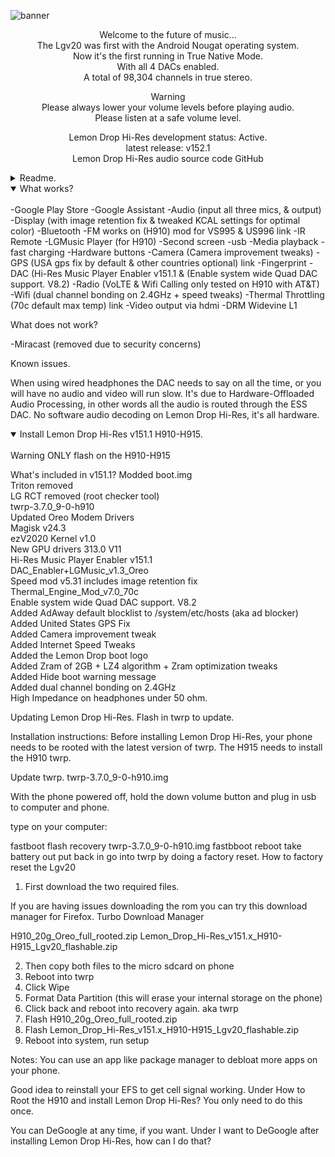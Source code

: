 ![banner](https://github.com/darnrain/Lemon_Drop_Hi-Res/assets/60840489/84991fb0-06d5-4424-ba9d-06e3031abc99)
<p align="center">
Welcome to the future of music...<br>
The Lgv20 was first with the Android Nougat operating system.<br>
Now it's the first running in True Native Mode.<br>
With all 4 DACs enabled.<br>
A total of 98,304 channels in true stereo.<br>
</p>
<p align="center">
Warning<br>
Please always lower your volume levels before playing audio.<br>
Please listen at a safe volume level.<br>
</p>
<p align="center">
Lemon Drop Hi-Res development status: Active.<br>
latest release: v152.1<br>
Lemon Drop Hi-Res audio source code GitHub​<br>
</p>

<details>
<summary>Readme.</summary>
<br>
What's the the most important thing I need to do, before I root the Lgv20?

Before you flash the KDZ to downgrade your firmware for rooting, make a DUMP with LGUP all files, you don't need to dump system or cache. Put it in a very safe place, like google drive. It will have your EFS and your EFS has the IMEI number of that particular phone. If your EFS ever becomes corrupted then you can re-flash your EFS from your backup to get cell signal working again.

Can I just edit step3.bat and install the latest twrp in there?<br>
No. You need the old version of twrp to format data, then you can update twrp to the latest version. You only need to remove the encryption on the data partition once, when rooting your phone. The old version of twrp is the only version I know of, that can remove the encryption on the data partition.

My camera does not work after installing Lemon Drop Hi-Res?
If you were on LIneageOS or crDroid and then flashed Stock Oreo, then your camera may not work afterwords. The only fix that I know of is to root your phone again. Flash the KDZ to downgrade your firmware and root again.

What is the EFS?
"EFS stands for Encrypting File System, which is really important part of networking and communication for Android Smartphones, It also contains your device IMEI data."

Can all Lgv20 phones be rooted?
Most but not all.
How to check to see if you can root, lgv20 Anti-Rollback Version ARB<br>
https://xdaforums.com/t/how-to-check-to-see-if-you-can-root-lgv20-anti-rollback-version-arb.4372451/

Can my LS997 install the Lemon Drop Rom?
As far as I know there is no Oreo Stock rom for the LS997, so Auto_Debloat will not work on that model of phone. But you may be able to install Lineage OS depending on your firmware. Check your ARB.

Sprint LG V20 Model (LS997): Comprehensive Overview of Guides and Resources (and why most LS997 phones are unrootable)
https://www.reddit.com/r/lgv20/comments/h98lbe/sprint_lg_v20_model_ls997_comprehensive_overview/
</details>

<details open>
<summary>What works?</summary>
<br>
-Google Play Store
-Google Assistant
-Audio (input all three mics, & output)
-Display (with image retention fix & tweaked KCAL settings for optimal color)
-Bluetooth
-FM works on (H910) mod for VS995 & US996 link
-IR Remote
-LGMusic Player (for H910)
-Second screen
-usb
-Media playback
-fast charging
-Hardware buttons
-Camera (Camera improvement tweaks)
-GPS (USA gps fix by default & other countries optional) link
-Fingerprint
-DAC (Hi-Res Music Player Enabler v151.1 & (Enable system wide Quad DAC support. V8.2)
-Radio (VoLTE & Wifi Calling only tested on H910 with AT&T)
-Wifi (dual channel bonding on 2.4GHz + speed tweaks)
-Thermal Throttling (70c default max temp) link
-Video output via hdmi
-DRM Widevine L1

What does not work?

-Miracast (removed due to security concerns)

Known issues.

When using wired headphones the DAC needs to say on all the time, or you will have no audio and video will run slow. It's due to Hardware-Offloaded Audio Processing, in other words all the audio is routed through the ESS DAC. No software audio decoding on Lemon Drop Hi-Res, it's all hardware.
</details>

<details open>
<summary>Install Lemon Drop Hi-Res v151.1 H910-H915.</summary>
<br>
Warning ONLY flash on the H910-H915

What's included in v151.1?
Modded boot.img<br>
Triton removed<br>
LG RCT removed (root checker tool)<br>
twrp-3.7.0_9-0-h910<br>
Updated Oreo Modem Drivers<br>
Magisk v24.3<br>
ezV2020 Kernel v1.0<br>
New GPU drivers 313.0 V11<br>
Hi-Res Music Player Enabler v151.1<br>
DAC_Enabler+LGMusic_v1.3_Oreo<br>
Speed mod v5.31 includes image retention fix<br>
Thermal_Engine_Mod_v7.0_70c<br>
Enable system wide Quad DAC support. V8.2<br>
Added AdAway default blocklist to /system/etc/hosts (aka ad blocker)<br>
Added United States GPS Fix<br>
Added Camera improvement tweak<br>
Added Internet Speed Tweaks<br>
Added the Lemon Drop boot logo<br>
Added Zram of 2GB + LZ4 algorithm + Zram optimization tweaks<br>
Added Hide boot warning message<br>
Added dual channel bonding on 2.4GHz<br>
High Impedance on headphones under 50 ohm.<br>

Updating Lemon Drop Hi-Res.
Flash in twrp to update.

Installation instructions:
Before installing Lemon Drop Hi-Res, your phone needs to be rooted with the latest version of twrp. The H915 needs to install the H910 twrp.

Update twrp. twrp-3.7.0_9-0-h910.img

With the phone powered off, hold the down volume button and plug in usb to computer and phone.

type on your computer:

fastboot flash recovery twrp-3.7.0_9-0-h910.img
fastbboot reboot
take battery out
put back in
go into twrp by doing a factory reset. How to factory reset the Lgv20

1. First download the two required files.

If you are having issues downloading the rom you can try this download manager for Firefox.
Turbo Download Manager

H910_20g_Oreo_full_rooted.zip
Lemon_Drop_Hi-Res_v151.x_H910-H915_Lgv20_flashable.zip

2. Then copy both files to the micro sdcard on phone
3. Reboot into twrp
4. Click Wipe
5. Format Data Partition (this will erase your internal storage on the phone)
6. Click back and reboot into recovery again. aka twrp
7. Flash H910_20g_Oreo_full_rooted.zip
8. Flash Lemon_Drop_Hi-Res_v151.x_H910-H915_Lgv20_flashable.zip
9. Reboot into system, run setup

Notes:
You can use an app like package manager to debloat more apps on your phone.

Good idea to reinstall your EFS to get cell signal working. Under How to Root the H910 and install Lemon Drop Hi-Res? You only need to do this once.

You can DeGoogle at any time, if you want. Under I want to DeGoogle after installing Lemon Drop Hi-Res, how can I do that?
</details>

